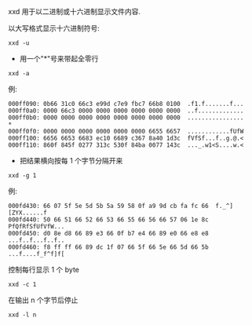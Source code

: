 xxd 用于以二进制或十六进制显示文件内容.


以大写格式显示十六进制符号:
```
xxd -u
```

- 用一个"*"号来带起全零行

```
xxd -a
```
例:
```
000ff090: 0b66 31c0 66c3 e99d c7e9 fbc7 66b8 0100  .f1.f.......f...
000ff0a0: 0000 66c3 0000 0000 0000 0000 0000 0000  ..f.............
000ff0b0: 0000 0000 0000 0000 0000 0000 0000 0000  ................
*
000ff0f0: 0000 0000 0000 0000 0000 0000 6655 6657  ............fUfW
000ff100: 6656 6653 6683 ec10 6689 c367 8a40 1d3c  fVfSf...f..g.@.<
000ff110: 860f 845f 0277 313c 530f 84ba 0077 143c  ..._.w1<S....w.<
```


- 把结果横向按每 1 个字节分隔开来
```
xxd -g 1
```
例:
```
000fd430: 66 07 5f 5e 5d 5b 5a 59 58 0f a9 9d cb fa fc 66  f._^][ZYX......f
000fd440: 50 66 51 66 52 66 53 66 55 66 56 66 57 06 1e 8c  PfQfRfSfUfVfW...
000fd450: d0 8e d8 66 89 e3 66 0f b7 e4 66 89 e0 66 e8 e8  ...f..f...f..f..
000fd460: f8 ff ff 66 89 dc 1f 07 66 5f 66 5e 66 5d 66 5b  ...f....f_f^f]f[
```


控制每行显示 1 个 byte
```
xxd -c 1
```

在输出 n 个字节后停止

```
xxd -l n
```